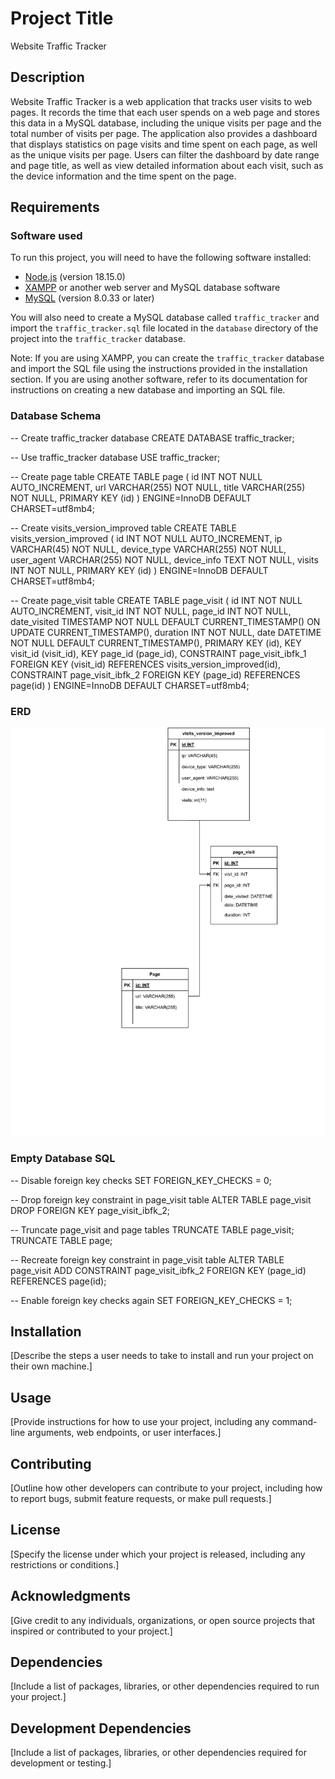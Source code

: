 # Project Title

Website Traffic Tracker

## Description

Website Traffic Tracker is a web application that tracks user visits to web pages. It records the time that each user spends on a web page and stores this data in a MySQL database, including the unique visits per page and the total number of visits per page. The application also provides a dashboard that displays statistics on page visits and time spent on each page, as well as the unique visits per page. Users can filter the dashboard by date range and page title, as well as view detailed information about each visit, such as the device information and the time spent on the page.

## Requirements

### Software used

To run this project, you will need to have the following software installed:

- [Node.js](https://nodejs.org) (version 18.15.0)
- [XAMPP](https://www.apachefriends.org/index.html) or another web server and MySQL database software
- [MySQL](https://www.mysql.com/) (version 8.0.33 or later)

You will also need to create a MySQL database called `traffic_tracker` and import the `traffic_tracker.sql` file located in the `database` directory of the project into the `traffic_tracker` database.

Note: If you are using XAMPP, you can create the `traffic_tracker` database and import the SQL file using the instructions provided in the installation section. If you are using another software, refer to its documentation for instructions on creating a new database and importing an SQL file.

### Database Schema

-- Create traffic_tracker database
CREATE DATABASE traffic_tracker;

-- Use traffic_tracker database
USE traffic_tracker;

-- Create page table
CREATE TABLE page (
  id INT NOT NULL AUTO_INCREMENT,
  url VARCHAR(255) NOT NULL,
  title VARCHAR(255) NOT NULL,
  PRIMARY KEY (id)
) ENGINE=InnoDB DEFAULT CHARSET=utf8mb4;

-- Create visits_version_improved table
CREATE TABLE visits_version_improved (
  id INT NOT NULL AUTO_INCREMENT,
  ip VARCHAR(45) NOT NULL,
  device_type VARCHAR(255) NOT NULL,
  user_agent VARCHAR(255) NOT NULL,
  device_info TEXT NOT NULL,
  visits INT NOT NULL,
  PRIMARY KEY (id)
) ENGINE=InnoDB DEFAULT CHARSET=utf8mb4;

-- Create page_visit table
CREATE TABLE page_visit (
  id INT NOT NULL AUTO_INCREMENT,
  visit_id INT NOT NULL,
  page_id INT NOT NULL,
  date_visited TIMESTAMP NOT NULL DEFAULT CURRENT_TIMESTAMP() ON UPDATE CURRENT_TIMESTAMP(),
  duration INT NOT NULL,
  date DATETIME NOT NULL DEFAULT CURRENT_TIMESTAMP(),
  PRIMARY KEY (id),
  KEY visit_id (visit_id),
  KEY page_id (page_id),
  CONSTRAINT page_visit_ibfk_1 FOREIGN KEY (visit_id) REFERENCES visits_version_improved(id),
  CONSTRAINT page_visit_ibfk_2 FOREIGN KEY (page_id) REFERENCES page(id)
) ENGINE=InnoDB DEFAULT CHARSET=utf8mb4;


### ERD

![Traffic Tracker ERD Diagram](./ERD/traffic_tracker_ERD.png)

### Empty Database SQL

-- Disable foreign key checks
SET FOREIGN_KEY_CHECKS = 0;

-- Drop foreign key constraint in page_visit table
ALTER TABLE page_visit DROP FOREIGN KEY page_visit_ibfk_2;

-- Truncate page_visit and page tables
TRUNCATE TABLE page_visit;
TRUNCATE TABLE page;

-- Recreate foreign key constraint in page_visit table
ALTER TABLE page_visit ADD CONSTRAINT page_visit_ibfk_2 FOREIGN KEY (page_id) REFERENCES page(id);

-- Enable foreign key checks again
SET FOREIGN_KEY_CHECKS = 1;


## Installation

[Describe the steps a user needs to take to install and run your project on their own machine.]

## Usage

[Provide instructions for how to use your project, including any command-line arguments, web endpoints, or user interfaces.]

## Contributing

[Outline how other developers can contribute to your project, including how to report bugs, submit feature requests, or make pull requests.]

## License

[Specify the license under which your project is released, including any restrictions or conditions.]

## Acknowledgments

[Give credit to any individuals, organizations, or open source projects that inspired or contributed to your project.]

## Dependencies

[Include a list of packages, libraries, or other dependencies required to run your project.]

## Development Dependencies

[Include a list of packages, libraries, or other dependencies required for development or testing.]